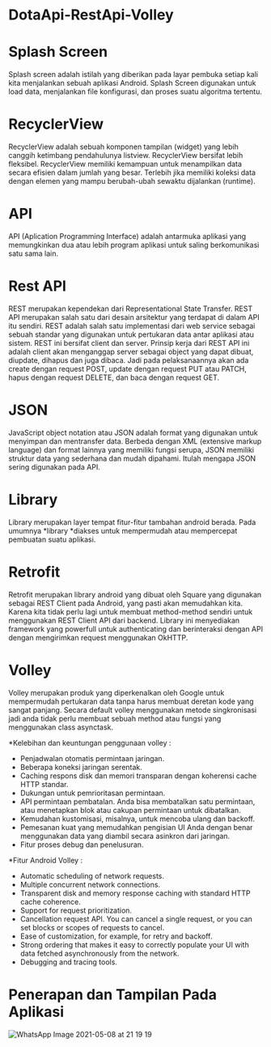 # DotaApi-RestApi-Volley
# Splash Screen
Splash screen adalah istilah yang diberikan pada layar pembuka setiap kali kita menjalankan sebuah aplikasi Android. Splash Screen digunakan untuk load data, menjalankan file konfigurasi, dan proses suatu algoritma tertentu.
# RecyclerView
RecyclerView adalah sebuah komponen tampilan (widget) yang lebih canggih ketimbang pendahulunya listview. RecyclerView bersifat lebih fleksibel. RecyclerView memiliki kemampuan untuk menampilkan data secara efisien dalam jumlah yang besar. Terlebih jika memiliki koleksi data dengan elemen yang mampu berubah-ubah sewaktu dijalankan (runtime).
# API
API (Aplication Programming Interface) adalah antarmuka aplikasi yang memungkinkan dua atau lebih program aplikasi untuk saling berkomunikasi satu sama lain.
# Rest API
REST merupakan kependekan dari Representational State Transfer. REST API merupakan salah satu dari desain arsitektur yang terdapat di dalam API itu sendiri. REST adalah salah satu implementasi dari web service sebagai sebuah standar yang digunakan untuk pertukaran data antar aplikasi atau sistem. REST ini bersifat client dan server. Prinsip kerja dari REST API ini adalah client akan menganggap server sebagai object yang dapat dibuat, diupdate, dihapus dan juga dibaca. Jadi pada pelaksanaannya akan ada create dengan request POST, update dengan request PUT atau PATCH, hapus dengan request DELETE, dan baca dengan request GET.
# JSON
JavaScript object notation atau JSON adalah format yang digunakan untuk menyimpan dan mentransfer data. Berbeda dengan XML (extensive markup language) dan format lainnya yang memiliki fungsi serupa, JSON memiliki struktur data yang sederhana dan mudah dipahami. Itulah mengapa JSON sering digunakan pada API.
# Library
Library merupakan layer tempat fitur-fitur tambahan android berada. Pada umumnya *library *diakses untuk mempermudah atau mempercepat pembuatan suatu aplikasi.
# Retrofit
Retrofit merupakan library android yang dibuat oleh Square yang digunakan sebagai REST Client pada Android, yang pasti akan memudahkan kita. Karena kita tidak perlu lagi untuk membuat method-method sendiri untuk menggunakan REST Client API dari backend. Library ini menyediakan framework yang powerfull untuk authenticating dan berinteraksi dengan API dengan mengirimkan request menggunakan OkHTTP.
# Volley
Volley merupakan produk yang diperkenalkan oleh Google untuk mempermudah pertukaran data tanpa harus membuat deretan kode yang sangat panjang. Secara default volley menggunakan metode singkronisasi jadi anda tidak perlu membuat sebuah method atau fungsi yang menggunakan class asynctask.

*Kelebihan dan keuntungan penggunaan volley :
- Penjadwalan otomatis permintaan jaringan.
- Beberapa koneksi jaringan serentak.
- Caching respons disk dan memori transparan dengan koherensi cache HTTP standar.
- Dukungan untuk pemrioritasan permintaan.
- API permintaan pembatalan. Anda bisa membatalkan satu permintaan, atau menetapkan blok atau cakupan permintaan untuk dibatalkan.
- Kemudahan kustomisasi, misalnya, untuk mencoba ulang dan backoff.
- Pemesanan kuat yang memudahkan pengisian UI Anda dengan benar menggunakan data yang diambil secara asinkron dari jaringan.
- Fitur proses debug dan penelusuran.

*Fitur Android Volley :
- Automatic scheduling of network requests.
- Multiple concurrent network connections.
- Transparent disk and memory response caching with standard HTTP cache coherence.
- Support for request prioritization.
- Cancellation request API. You can cancel a single request, or you can set blocks or scopes of requests to cancel.
- Ease of customization, for example, for retry and backoff.
- Strong ordering that makes it easy to correctly populate your UI with data fetched asynchronously from the network.
- Debugging and tracing tools.
# Penerapan dan Tampilan Pada Aplikasi

![WhatsApp Image 2021-05-08 at 21 19 19](https://user-images.githubusercontent.com/60589822/120133684-c9ff4f00-c1f6-11eb-819a-8bc6fbf3a55e.jpeg)
